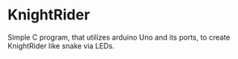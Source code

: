 # KnightRider
Simple C program, that utilizes arduino Uno and its ports, to create KnightRider like snake via LEDs. 
